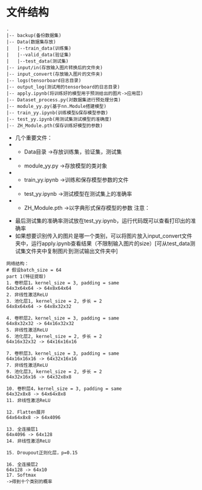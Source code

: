 # 文件结构

```ansi
.
|-- backup(备份数据集)
|-- Data(数据集存放)
|   |--train_data(训练集)
|   |--valid_data(验证集)
|   |--test_data(测试集)
|-- input/in(存放输入图片转换后的文件夹)
|-- input_convert(存放输入图片的文件夹)
|-- logs(tensorboard日志目录)
|-- output_log(测试用的tensorboard的日志目录)
|-- apply.ipynb(将训练好的模型用于预测给出的图片->应用层)
|-- Dataset_process.py(对数据集进行预处理分类)
|-- module_yy.py(基于nn.Module搭建模型)
|-- train_yy.ipynb(训练模型&保存模型参数)
|-- test_yy.ipynb(用测试集测试模型的准确度)
|-- ZH_Module.pth(保存训练好模型的参数)
```
+ 几个重要文件：
+ + Data目录 ->存放训练集，验证集，测试集
+ + module_yy.py ->存放模型的类对象
+ + train_yy.ipynb ->训练和保存模型参数的文件
+ + test_yy.ipynb ->测试模型在测试集上的准确率
+ + ZH_Module.pth ->以字典形式保存模型的参数
注意：
- 最后测试集的准确率测试放在test_yy.ipynb，运行代码既可以查看打印出的准确率
- 如果想要识别传入的图片是哪一个类别，可以将图片放入input_convert文件夹中，运行apply.ipynb查看结果（不限制输入图片的size）[可从test_data测试集文件夹中复制图片到测试输出文件夹中]

```ansi
网络结构：
# 假设batch_size = 64
part 1(特征提取)
1. 卷积层1，kernel_size = 3, padding = same
64x3x64x64 -> 64x8x64x64
2. 非线性激活ReLU
3. 池化层1, kernel_size = 2, 步长 = 2
64x8x64x64 -> 64x8x32x32

4. 卷积层2，kernel_size = 3, padding = same
64x8x32x32 -> 64x16x32x32
5. 非线性激活ReLU
6. 池化层2, kernel_size = 2, 步长 = 2
64x16x32x32 -> 64x16x16x16

7. 卷积层3，kernel_size = 3, padding = same
64x16x16x16 -> 64x32x16x16
7. 非线性激活ReLU
9. 池化层3, kernel_size = 2, 步长 = 2
64x32x16x16 -> 64x32x8x8

10. 卷积层4，kernel_size = 3, padding = same
64x32x8x8 -> 64x64x8x8
11. 非线性激活ReLU

12. Flatten展开
64x64x8x8 -> 64x4096

13. 全连接层1
64x4096 -> 64x128
14. 非线性激活ReLU

15. Droupout正则化层，p=0.15

16. 全连接层2
64x128 -> 64x10
17. Softmax
->得到十个类别的概率
```


